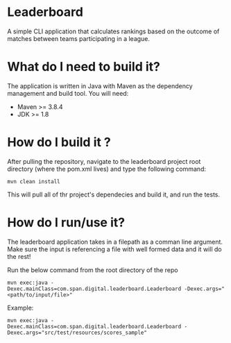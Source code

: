 # Leaderboard
A simple CLI application that calculates rankings based on the outcome of matches between teams participating in a league.

# What do I need to build it?

The application is written in Java with Maven as the dependency management and build tool. You will need:

- Maven >= 3.8.4 
- JDK >= 1.8

# How do I build it ?

After pulling the repository, navigate to the leaderboard project root directory (where the pom.xml lives) and type the following command:

`mvn clean install`

This will pull all of thr project's dependecies and build it, and run the tests.

# How do I run/use it?

The leaderboard application takes in a filepath as a comman line argument. Make sure the input is referencing a file with well formed data and it will do the rest!

Run the below command from the root directory of the repo

`mvn exec:java -Dexec.mainClass=com.span.digital.leaderboard.Leaderboard -Dexec.args="<path/to/input/file>"`

Example:

`mvn exec:java -Dexec.mainClass=com.span.digital.leaderboard.Leaderboard -Dexec.args="src/test/resources/scores_sample"`

